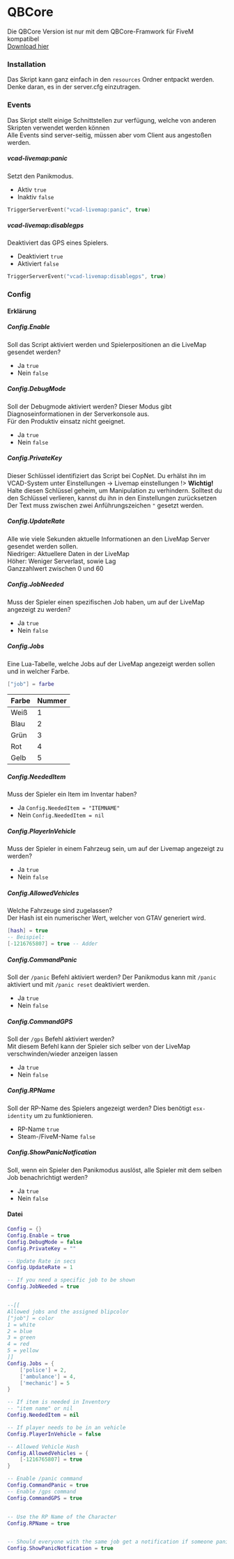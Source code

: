 # QBCore

Die QBCore Version ist nur mit dem QBCore-Framwork für FiveM kompatibel  
[Download hier](download)  

### Installation
Das Skript kann ganz einfach in den `resources` Ordner entpackt werden.  
Denke daran, es in der server.cfg einzutragen. 


### Events
Das Skript stellt einige Schnittstellen zur verfügung, welche von anderen Skripten verwendet werden können  
Alle Events sind server-seitig, müssen aber vom Client aus angestoßen werden.

##### vcad-livemap:panic
Setzt den Panikmodus.
- Aktiv `true`
- Inaktiv `false`
```lua
TriggerServerEvent("vcad-livemap:panic", true)
```


##### vcad-livemap:disablegps
Deaktiviert das GPS eines Spielers.
- Deaktiviert `true`
- Aktiviert `false`
```lua
TriggerServerEvent("vcad-livemap:disablegps", true)
```


### Config
#### Erklärung

##### Config.Enable
Soll das Script aktiviert werden und Spielerpositionen an die LiveMap gesendet werden?
- Ja `true`
- Nein `false`


##### Config.DebugMode
Soll der Debugmode aktiviert werden? Dieser Modus gibt Diagnoseinformationen in der Serverkonsole aus.  
Für den Produktiv einsatz nicht geeignet.
- Ja `true`
- Nein `false`


##### Config.PrivateKey
Dieser Schlüssel identifiziert das Script bei CopNet. Du erhälst ihn im VCAD-System unter Einstellungen -> Livemap einstellungen
!> **Wichtig!** Halte diesen Schlüssel geheim, um Manipulation zu verhindern. Solltest du den Schlüssel verlieren, kannst du ihn in den Einstellungen zurücksetzen
Der Text muss zwischen zwei Anführungszeichen `"` gesetzt werden.


##### Config.UpdateRate
Alle wie viele Sekunden aktuelle Informationen an den LiveMap Server gesendet werden sollen.  
Niedriger: Aktuellere Daten in der LiveMap  
Höher: Weniger Serverlast, sowie Lag  
Ganzzahlwert zwischen 0 und 60


##### Config.JobNeeded
Muss der Spieler einen spezifischen Job haben, um auf der LiveMap angezeigt zu werden?
- Ja `true`
- Nein `false`


##### Config.Jobs
Eine Lua-Tabelle, welche Jobs auf der LiveMap angezeigt werden sollen und in welcher Farbe.
```lua
["job"] = farbe
```
| **Farbe** | **Nummer** |
|-----------|------------|
| Weiß      | 1          |
| Blau      | 2          |
| Grün      | 3          |
| Rot       | 4          |
| Gelb      | 5          |


##### Config.NeededItem
Muss der Spieler ein Item im Inventar haben?
- Ja `Config.NeededItem = "ITEMNAME"`
- Nein `Config.NeededItem = nil`


##### Config.PlayerInVehicle
Muss der Spieler in einem Fahrzeug sein, um auf der Livemap angezeigt zu werden?
- Ja `true`
- Nein `false`


##### Config.AllowedVehicles
Welche Fahrzeuge sind zugelassen?  
Der Hash ist ein numerischer Wert, welcher von GTAV generiert wird.
```lua
[hash] = true
-- Beispiel:
[-1216765807] = true -- Adder
```


##### Config.CommandPanic
Soll der `/panic` Befehl aktiviert werden?
Der Panikmodus kann mit `/panic` aktiviert und mit `/panic reset` deaktiviert werden.  
- Ja `true`
- Nein `false`


##### Config.CommandGPS
Soll der `/gps` Befehl aktiviert werden?  
Mit diesem Befehl kann der Spieler sich selber von der LiveMap verschwinden/wieder anzeigen lassen
- Ja `true`
- Nein `false`


##### Config.RPName
Soll der RP-Name des Spielers angezeigt werden? Dies benötigt `esx-identity` um zu funktionieren.
- RP-Name `true`
- Steam-/FiveM-Name `false`


##### Config.ShowPanicNotfication
Soll, wenn ein Spieler den Panikmodus auslöst, alle Spieler mit dem selben Job benachrichtigt werden?
- Ja `true`
- Nein `false`

#### Datei
```lua
Config = {}
Config.Enable = true
Config.DebugMode = false
Config.PrivateKey = ""

-- Update Rate in secs
Config.UpdateRate = 1

-- If you need a specific job to be shown
Config.JobNeeded = true


--[[
Allowed jobs and the assigned blipcolor
["job"] = color
1 = white
2 = blue
3 = green
4 = red
5 = yellow
]]
Config.Jobs = {
    ['police'] = 2,
    ['ambulance'] = 4,
    ['mechanic'] = 5
}

-- If item is needed in Inventory
-- "item name" or nil
Config.NeededItem = nil

-- If player needs to be in an vehicle
Config.PlayerInVehicle = false

-- Allowed Vehicle Hash
Config.AllowedVehicles = {
    [-1216765807] = true
}

-- Enable /panic command
Config.CommandPanic = true
-- Enable /gps command
Config.CommandGPS = true


-- Use the RP Name of the Character
Config.RPName = true


-- Should everyone with the same job get a notification if someone panics
Config.ShowPanicNotfication = true
```